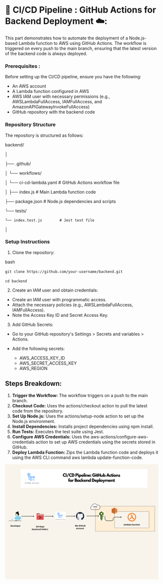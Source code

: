 #  🚀 CI/CD Pipeline : GitHub Actions for Backend Deployment ☁️: 

This part demonstrates how to automate the deployment of a Node.js-based Lambda function to AWS using GitHub Actions. The workflow is triggered on every push to the main branch, ensuring that the latest version of the backend code is always deployed.

### Prerequisites :
Before setting up the CI/CD pipeline, ensure you have the following:

- An AWS account
- A Lambda function configured in AWS
- AWS IAM user with necessary permissions (e.g., AWSLambdaFullAccess, IAMFullAccess, and AmazonAPIGatewayInvokeFullAccess)
- GitHub repository with the backend code

### Repository Structure
The repository is structured as follows:

backend/

│

├── .github/

│   └── workflows/

│       └── ci-cd-lambda.yaml        # GitHub Actions workflow file

│
├── index.js                 # Main Lambda function code

├── package.json             # Node.js dependencies and scripts

└── tests/

    └── index.test.js        # Jest test file

│

### Setup Instructions 

1. Clone the repository:

bash

``git clone https://github.com/your-username/backend.git
``

``
cd backend
``

2. Create an IAM user and obtain credentials:

* Create an IAM user with programmatic access.
* Attach the necessary policies (e.g., AWSLambdaFullAccess, IAMFullAccess).
* Note the Access Key ID and Secret Access Key.

3. Add GitHub Secrets:
* Go to your GitHub repository's Settings > Secrets and variables > Actions.
* Add the following secrets:

  * AWS_ACCESS_KEY_ID
  * AWS_SECRET_ACCESS_KEY
  * AWS_REGION


## Steps Breakdown:

1. **Trigger the Workflow:** The workflow triggers on a push to the main branch.
2. **Checkout Code:** Uses the actions/checkout action to pull the latest code from the repository.
3. **Set Up Node.js:** Uses the actions/setup-node action to set up the Node.js environment.
4. **Install Dependencies:** Installs project dependencies using npm install.
5. **Run Tests:** Executes the test suite using Jest.
6. **Configure AWS Credentials:** Uses the aws-actions/configure-aws-credentials action to set up AWS credentials using the secrets stored in GitHub.
7. **Deploy Lambda Function:**  Zips the Lambda function code and deploys it using the AWS CLI command aws lambda update-function-code.


![GitHub_Actions _for_Backend_Deployment](GitHub_Actions_for_Backend_Deployment.png)

